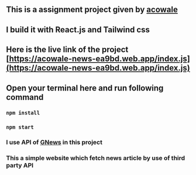 ## This is a assignment project given by [acowale](https://acowale.com/)

## I build it with React.js and Tailwind css

## Here is the live link of the project [https://acowale-news-ea9bd.web.app/index.js](https://acowale-news-ea9bd.web.app/index.js)

## Open your terminal here and run following command

### `npm install`
### `npm start`

### I use API of [GNews](https://gnews.io/) in this project

### This a simple website which fetch news article by use of third party API
